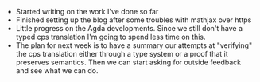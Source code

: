 - Started writing on the work I've done so far
- Finished setting up the blog after some troubles with mathjax over https
- Little progress on the Agda developments. Since we still don't have a typed cps translation I'm going to spend less time on this.
- The plan for next week is to have a summary our attempts at "verifying" the cps translation either through a type system or a proof that it preserves semantics.
  Then we can start asking for outside feedback and see what we can do.
